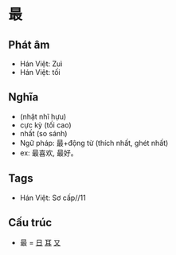 # 最

## Phát âm
* Hán Việt: Zuì
* Hán Việt: tối

## Nghĩa
* (nhật nhĩ hựu)
* cực kỳ (tối cao)
* nhất (so sánh)
* Ngữ pháp: 最+động từ (thích nhất, ghét nhất)
* ex: 最喜欢, 最好。

## Tags
* Hán Việt: Sơ cấp//11

## Cấu trúc
* 最 = [日](日.md) [耳](耳.md) [又](又.md)

<script>window.HANZI_FIELD='最';</script>